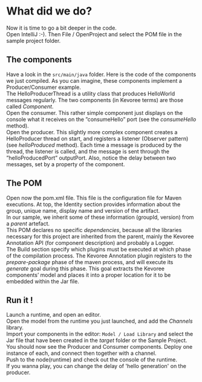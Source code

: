 # What did we do?

Now it is time to go a bit deeper in the code.   
Open IntelliJ :-). Then File / OpenProject and select the POM file in the sample project folder.

## The components

Have a look in the `src/main/java` folder. Here is the code of the components we just compiled. As you can imagine, these components implement a Producer/Consumer example.   
The HelloProducerThread is a utility class that produces HelloWorld messages regularly. The two components (in Kevoree terms) are those called *Component*.   
Open the consumer. This rather simple component just displays on the console what it receives on the ”consumeHello” port (see the *consumeHello* method).   
Open the producer. This slightly more complex component creates a HelloProducer thread on start, and registers a listener (Observer pattern) (see *helloProduced* method). Each time a message is produced by the thread, the listener is called, and the message is sent through the ”helloProducedPort” outputPort. Also, notice the delay between two messages, set by a property of the component.

## The POM

Open now the pom.xml file. This file is the configuration file for Maven executions.
At top, the Identity section provides information about the group, unique name, display name and version of the artifact.   
In our sample, we inherit some of these information (groupId, version) from a *parent* artefact.    
This POM declares no specific *dependencies*, because all the libraries necessary for this project are inherited from the parent, mainly the Kevoree Annotation API (for component description) and probably a Logger.   
The Build section specify which plugins must be executed at which phase of the compilation process. The Kevoree Annotation plugin registers to the *prepare-package* phase of the maven process, and will execute its *generate* goal during this phase. This goal extracts the Kevoree components’ model and places it into a proper location for it to be embedded within the Jar file.


## Run it !
Launch a runtime, and open an editor.   
Open the model from the runtime you just launched, and add the *Channels* library.   
Import your components in the editor: `Model / Load Library` and select the Jar file that have been created in the *target* folder or the Sample Project.   
You should now see the Producer and Consumer components. Deploy one instance of each, and connect then together with a channel.   
Push to the node(runtime) and check out the console of the runtime.   
If you wanna play, you can change the delay of 'hello generation' on the producer.